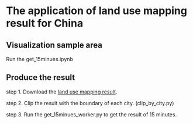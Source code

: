 # The application of land use mapping result for China
## Visualization sample area

Run the get_15minues.ipynb

## Produce the result

step 1. Download the [land use mapping result](https://zenodo.org/records/11311869).

step 2. Clip the result with the boundary of each city. (clip_by_city.py)

step 3. Run the get_15minues_worker.py to get the result of 15 minutes.